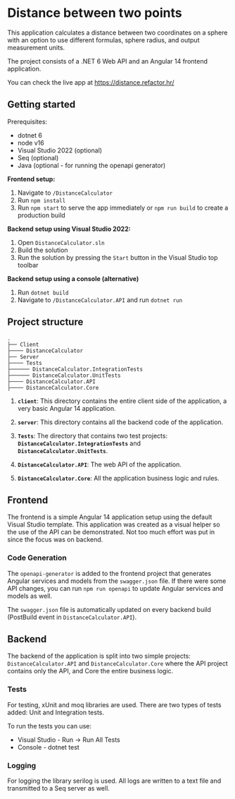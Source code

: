 # Distance between two points
This application calculates a distance between two coordinates on a sphere with an option to use different formulas, sphere radius, and output measurement units.

The project consists of a .NET 6 Web API and an Angular 14 frontend application.

You can check the live app at https://distance.refactor.hr/

## Getting started

Prerequisites:
- dotnet 6
- node v16
- Visual Studio 2022 (optional)
- Seq (optional)
- Java (optional - for running the openapi generator)


**Frontend setup:**
1. Navigate to `/DistanceCalculator`
2. Run `npm install`
3. Run `npm start` to serve the app immediately or `npm run build` to create a production build

**Backend setup using Visual Studio 2022:**
1. Open `DistanceCalculator.sln`
2. Build the solution
3. Run the solution by pressing the `Start` button in the Visual Studio top toolbar

**Backend setup using a console (alternative)**
1. Run `dotnet build`
2. Navigate to `/DistanceCalculator.API` and run `dotnet run`


## Project structure
```
.
├── Client
├──── DistanceCalculator
├── Server
├──── Tests
├────── DistanceCalculator.IntegrationTests
├────── DistanceCalculator.UnitTests
├──── DistanceCalculator.API
├──── DistanceCalculator.Core

```

1. **`client`**: This directory contains the entire client side of the application, a very basic Angular 14 application.
   
2. **`server`**: This directory contains all the backend code of the application.
   
3. **`Tests`**: The directory that contains two test projects: **`DistanceCalculator.IntegrationTests`** and **`DistanceCalculator.UnitTests`**.
   
4.  **`DistanceCalculator.API`**: The web API of the application.
   
5. **`DistanceCalculator.Core`**: All the application business logic and rules.


## Frontend
The frontend is a simple Angular 14 application setup using the default Visual Studio template. This application was created as a visual helper so the use of the API can be demonstrated. Not too much effort was put in since the focus was on backend.

### Code Generation
The `openapi-generator` is added to the frontend project that generates Angular services and models from the `swagger.json` file. If there were some API changes, you can run `npm run openapi` to update Angular services and models as well.

The `swagger.json` file is automatically updated on every backend build (PostBuild event in `DistanceCalculator.API`).

## Backend
The backend of the application is split into two simple projects: `DistanceCalculator.API` and `DistanceCalculator.Core` where the API project contains only the API, and Core the entire business logic.

### Tests
For testing, xUnit and moq libraries are used. There are two types of tests added: Unit and Integration tests.

To run the tests you can use:
- Visual Studio - Run -> Run All Tests
- Console - dotnet test

### Logging
For logging the library serilog is used. All logs are written to a text file and transmitted to a Seq server as well.
